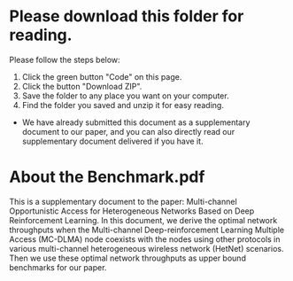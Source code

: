 # Please download this folder for reading.
Please follow the steps below:
   1. Click the green button "Code" on this page.
   2. Click the button "Download ZIP".
   3. Save the folder to any place you want on your computer.
   4. Find the folder you saved and unzip it for easy reading.
  * We have already submitted this document as a supplementary document to our paper, and you can also directly read our supplementary document delivered if you have it.
# About the Benchmark.pdf
This is a supplementary document to the paper: Multi-channel Opportunistic Access for Heterogeneous Networks Based on Deep Reinforcement Learning. In this document, we derive the optimal network throughputs when the Multi-channel Deep-reinforcement Learning Multiple Access (MC-DLMA) node coexists with the nodes using other protocols in various multi-channel heterogeneous wireless network (HetNet) scenarios. Then we use these optimal network throughputs as upper bound benchmarks for our paper.
